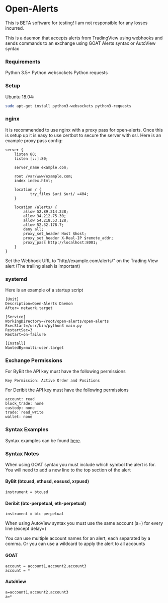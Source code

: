 # Open-Alerts

This is BETA software for testing! I am not responsible for any losses incurred.

This is a daemon that accepts alerts from TradingView using webhooks and sends commands to an exchange using GOAT Alerts syntax or AutoView syntax

### Requirements
Python 3.5+
Python websockets
Python requests

### Setup
Ubuntu 18.04:
```sh
sudo apt-get install python3-websockets python3-requests
```

### nginx
It is recommended to use nginx with a proxy pass for open-alerts. Once this is setup up it is easy to use certbot to secure the server with ssl.
Here is an example proxy pass config:
```
server {
    listen 80;
    listen [::]:80;

    server_name example.com;

    root /var/www/example.com;
    index index.html;

    location / {
           try_files $uri $uri/ =404;
    }

    location /alerts/ {
        allow 52.89.214.238;
        allow 34.212.75.30;
        allow 54.218.53.128;
        allow 52.32.178.7;
        deny all;
        proxy_set_header Host $host;
        proxy_set_header X-Real-IP $remote_addr;
        proxy_pass http://localhost:8001;
    }
}
```
Set the Webhook URL to "http//example.com/alerts/" on the Trading View alert (The trailing slash is important)

### systemd
Here is an example of a startup script
```
[Unit]
Description=Open-Alerts Daemon
After= network.target

[Service]
WorkingDirectory=/root/open-alerts/open-alerts
ExecStart=/usr/bin/python3 main.py
RestartSec=3
Restart=on-failure

[Install]
WantedBy=multi-user.target
```

### Exchange Permissions
For ByBit the API key must have the following permissions
```
Key Permission: Active Order and Positions
```
For Deribit the API key must have the following permissions
```
account: read
block_trade: none
custody: none
trade: read_write
wallet: none
```

### Syntax Examples
Syntax examples can be found [here](https://github.com/draggy/open-alerts/wiki/Syntax-Examples).

### Syntax Notes
When using GOAT syntax you must include which symbol the alert is for. You will need to add a new line to the top section of the alert

#### ByBit (btcusd, ethusd, eosusd, xrpusd)
```
instrument = btcusd
```

#### Deribit (btc-perpetual, eth-perpetual)
```
instrument = btc-perpetual
```


When using AutoView syntax you must use the same account (a=) for every line (except delay=)


You can use multiple account names for an alert, each separated by a comma. Or you can use a wildcard to apply the alert to all accounts

#### GOAT
```
account = account1,account2,account3
account = *
```
#### AutoView
```
a=account1,account2,account3
a=*
```

